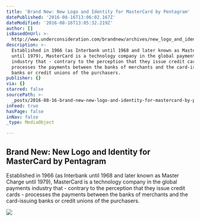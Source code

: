 ```yaml
---
title: 'Brand New: New Logo and Identity for MasterCard by Pentagram'
datePublished: '2016-08-16T13:06:02.167Z'
dateModified: '2016-08-16T13:05:32.219Z'
author: []
isBasedOnUrl: >-
  http://www.underconsideration.com/brandnew/archives/new_logo_and_identity_for_mastercard_by_pentagram.php?utm_content=bufferc19dc&utm_medium=social&utm_source=twitter.com&utm_campaign=buffer
description: >-
  Established in 1966 (as Interbank until 1968 and later known as Master Charge
  until 1979), MasterCard is a technology company in the global payments
  industry that - contrary to the perception that they issue credit cards -
  processes the payments between the banks of merchants and the card-issuing
  banks or credit unions of the purchasers.
publisher: {}
via: {}
starred: false
sourcePath: >-
  _posts/2016-08-16-brand-new-new-logo-and-identity-for-mastercard-by-pentagram.md
inFeed: true
hasPage: false
inNav: false
_type: MediaObject

---
```

<article style=""><h1>Brand New: New Logo and Identity for MasterCard by Pentagram</h1><p>Established in 1966 (as Interbank until 1968 and later known as Master Charge until 1979), MasterCard is a technology company in the global payments industry that - contrary to the perception that they issue credit cards - processes the payments between the banks of merchants and the card-issuing banks or credit unions of the purchasers.</p><img src="http://www.underconsideration.com/brandnew/archives/mastercard_logo_before_after.png" /></article>